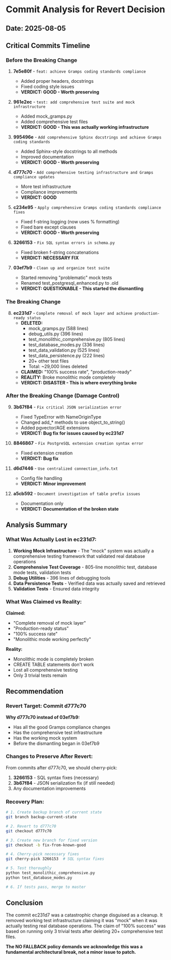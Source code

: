 # Commit Analysis for Revert Decision
## Date: 2025-08-05

## Critical Commits Timeline

### Before the Breaking Change

1. **7e5e80f** - `feat: achieve Gramps coding standards compliance`
   - Added proper headers, docstrings
   - Fixed coding style issues
   - **VERDICT: GOOD - Worth preserving**

2. **961e2ec** - `test: add comprehensive test suite and mock infrastructure`
   - Added mock_gramps.py
   - Added comprehensive test files
   - **VERDICT: GOOD - This was actually working infrastructure**

3. **995496e** - `Add comprehensive Sphinx docstrings and achieve Gramps coding standards`
   - Added Sphinx-style docstrings to all methods
   - Improved documentation
   - **VERDICT: GOOD - Worth preserving**

4. **d777c70** - `Add comprehensive testing infrastructure and Gramps compliance updates`
   - More test infrastructure
   - Compliance improvements
   - **VERDICT: GOOD**

5. **c234e95** - `Apply comprehensive Gramps coding standards compliance fixes`
   - Fixed f-string logging (now uses % formatting)
   - Fixed bare except clauses
   - **VERDICT: GOOD - Worth preserving**

6. **3266153** - `Fix SQL syntax errors in schema.py`
   - Fixed broken f-string concatenations
   - **VERDICT: NECESSARY FIX**

7. **03ef7b9** - `Clean up and organize test suite`
   - Started removing "problematic" mock tests
   - Renamed test_postgresql_enhanced.py to .old
   - **VERDICT: QUESTIONABLE - This started the dismantling**

### The Breaking Change

8. **ec231d7** - `Complete removal of mock layer and achieve production-ready status`
   - **DELETED:**
     - mock_gramps.py (588 lines)
     - debug_utils.py (396 lines)
     - test_monolithic_comprehensive.py (805 lines)
     - test_database_modes.py (336 lines)
     - test_data_validation.py (525 lines)
     - test_data_persistence.py (222 lines)
     - 20+ other test files
     - Total: ~29,000 lines deleted
   - **CLAIMED:** "100% success rate", "production-ready"
   - **REALITY:** Broke monolithic mode completely
   - **VERDICT: DISASTER - This is where everything broke**

### After the Breaking Change (Damage Control)

9. **3b67f84** - `Fix critical JSON serialization error`
   - Fixed TypeError with NameOriginType
   - Changed add_* methods to use object_to_string()
   - Added pgvector/AGE extensions
   - **VERDICT: Bug fix for issues caused by ec231d7**

10. **8846867** - `Fix PostgreSQL extension creation syntax error`
    - Fixed extension creation
    - **VERDICT: Bug fix**

11. **d6d7446** - `Use centralized connection_info.txt`
    - Config file handling
    - **VERDICT: Minor improvement**

12. **a5cb592** - `Document investigation of table prefix issues`
    - Documentation only
    - **VERDICT: Documentation of the broken state**

## Analysis Summary

### What Was Actually Lost in ec231d7:

1. **Working Mock Infrastructure** - The "mock" system was actually a comprehensive testing framework that validated real database operations
2. **Comprehensive Test Coverage** - 805-line monolithic test, database mode tests, validation tests
3. **Debug Utilities** - 396 lines of debugging tools
4. **Data Persistence Tests** - Verified data was actually saved and retrieved
5. **Validation Tests** - Ensured data integrity

### What Was Claimed vs Reality:

**Claimed:**
- "Complete removal of mock layer" 
- "Production-ready status"
- "100% success rate"
- "Monolithic mode working perfectly"

**Reality:**
- Monolithic mode is completely broken
- CREATE TABLE statements don't work
- Lost all comprehensive testing
- Only 3 trivial tests remain

## Recommendation

### Revert Target: **Commit d777c70**

**Why d777c70 instead of 03ef7b9:**
- Has all the good Gramps compliance changes
- Has the comprehensive test infrastructure
- Has the working mock system
- Before the dismantling began in 03ef7b9

### Changes to Preserve After Revert:

From commits after d777c70, we should cherry-pick:
1. **3266153** - SQL syntax fixes (necessary)
2. **3b67f84** - JSON serialization fix (if still needed)
3. Any documentation improvements

### Recovery Plan:

```bash
# 1. Create backup branch of current state
git branch backup-current-state

# 2. Revert to d777c70
git checkout d777c70

# 3. Create new branch for fixed version
git checkout -b fix-from-known-good

# 4. Cherry-pick necessary fixes
git cherry-pick 3266153  # SQL syntax fixes

# 5. Test thoroughly
python test_monolithic_comprehensive.py
python test_database_modes.py

# 6. If tests pass, merge to master
```

## Conclusion

The commit ec231d7 was a catastrophic change disguised as a cleanup. It removed working test infrastructure claiming it was "mock" when it was actually testing real database operations. The claim of "100% success" was based on running only 3 trivial tests after deleting 20+ comprehensive test files.

**The NO FALLBACK policy demands we acknowledge this was a fundamental architectural break, not a minor issue to patch.**